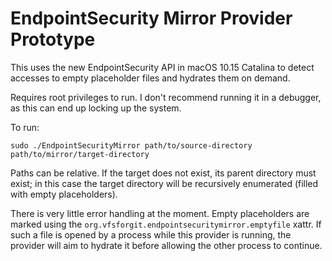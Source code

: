 #  EndpointSecurity Mirror Provider Prototype

This uses the new EndpointSecurity API in macOS 10.15 Catalina to detect accesses to empty placeholder files and hydrates them on demand.

Requires root privileges to run. I don't recommend running it in a debugger, as this can end up locking up the system.

To run:

    sudo ./EndpointSecurityMirror path/to/source-directory path/to/mirror/target-directory
    
Paths can be relative. If the target does not exist, its parent directory must exist; in this case the target directory will be recursively enumerated (filled with empty placeholders).

There is very little error handling at the moment. Empty placeholders are marked using the `org.vfsforgit.endpointsecuritymirror.emptyfile` xattr. If such a file is opened by a process while this provider is running, the provider will aim to hydrate it before allowing the other process to continue.
